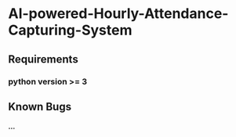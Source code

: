 # AI-powered-Hourly-Attendance-Capturing-System

## Requirements

### python version >= 3

## Known Bugs

#### ...
